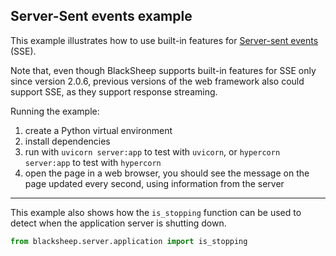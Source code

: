## Server-Sent events example

This example illustrates how to use built-in features for [Server-sent events](https://developer.mozilla.org/en-US/docs/Web/API/Server-sent_events) (SSE).

Note that, even though BlackSheep supports built-in features for SSE only since
version 2.0.6, previous versions of the web framework also could support SSE,
as they support response streaming.

Running the example:

1. create a Python virtual environment
2. install dependencies
3. run with `uvicorn server:app` to test with `uvicorn`, or
   `hypercorn server:app` to test with `hypercorn`
4. open the page in a web browser, you should see the message on the page
   updated every second, using information from the server

---

This example also shows how the `is_stopping` function can be used to detect
when the application server is shutting down.

```python
from blacksheep.server.application import is_stopping
```
